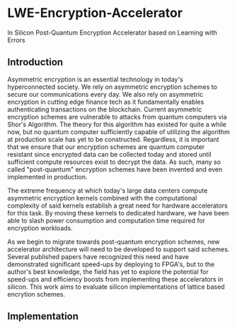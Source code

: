 # LWE-Encryption-Accelerator
In Silicon Post-Quantum Encryption Accelerator based on Learning with Errors

## Introduction
Asymmetric encryption is an essential technology in today's hyperconnected society. We rely on asymmetric encryption schemes to secure our communications every day. We also rely on asymmetric encryption in cutting edge finance tech as it fundamentally enables authenticating transactions on the blockchain. Current asymmetric encryption schemes are vulnerable to attacks from quantum computers via Shor's Algorithm. The theory for this algorithm has existed for quite a while now, but no quantum computer sufficiently capable of utilizing the algorithm at production scale has yet to be constructed. Regardless, it is important that we ensure that our encryption schemes are quantum computer resistant since encrypted data can be collected today and stored until sufficient compute resources exist to decrypt the data. As such, many so called "post-quantum" encryption schemes have been invented and even implemented in production.

The extreme frequency at which today's large data centers compute asymmetric encryption kernels combined with the computational complexity of said kernels establish a great need for hardware accelerators for this task. By moving these kernels to dedicated hardware, we have been able to slash power consumption and computation time required for encryption workloads.

As we begin to migrate towards post-quantum encryption schemes, new accelerator architecture will need to be developed to support said schemes. Several published papers have recognized this need and have demonstrated significant speed-ups by deploying to FPGA's, but to the author's best knowledge, the field has yet to explore the potential for speed-ups and efficiency boosts from implementing these accelerators in silicon. This work aims to evaluate silicon implementations of lattice based encrytion schemes.

## Implementation


